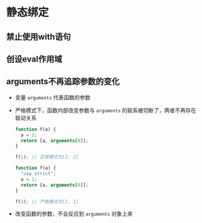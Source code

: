 # 静态绑定

## 禁止使用with语句

## 创设eval作用域

## arguments不再追踪参数的变化

  - 变量 `arguments` 代表函数的参数

  - 严格模式下，函数内部改变参数与 `arguments` 的联系被切断了，两者不再存在联动关系

    ```js
    function f(a) {
      a = 2;
      return [a, arguments[0]];
    }

    f(1); // 正常模式为[2, 2]

    function f(a) {
      "use strict";
      a = 2;
      return [a, arguments[0]];
    }

    f(1); // 严格模式为[2, 1]
    ```

  - 改变函数的参数，不会反应到 `arguments` 对象上来
